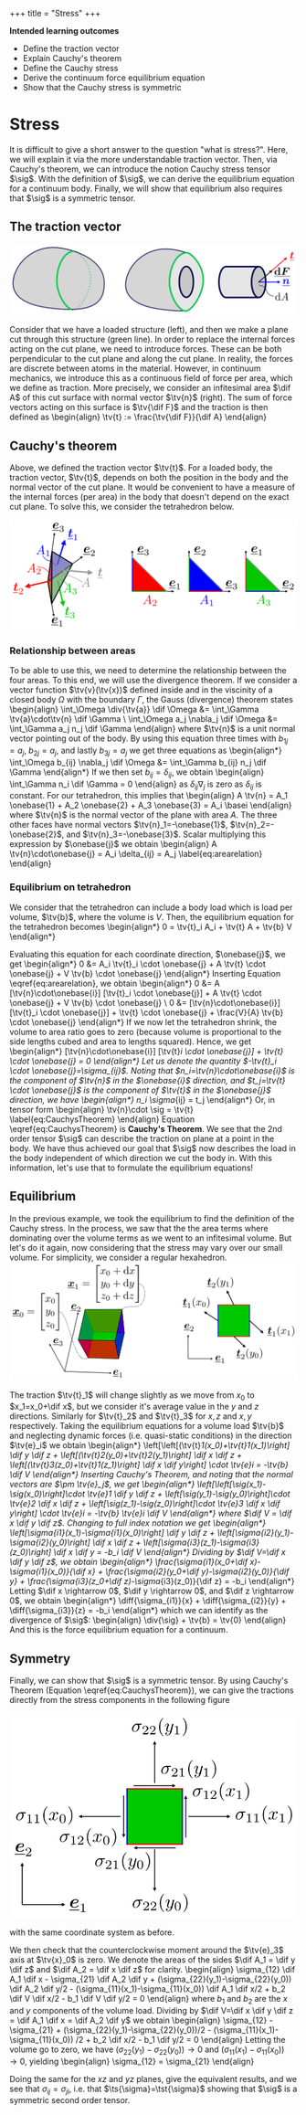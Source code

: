 +++
 title = "Stress"
+++

**Intended learning outcomes**
* Define the traction vector
* Explain Cauchy's theorem
* Define the Cauchy stress
* Derive the continuum force equilibrium equation
* Show that the Cauchy stress is symmetric

# Stress
It is difficult to give a short answer to the question "what is stress?". Here, we will explain it via the more understandable traction vector. Then, via Cauchy's theorem, we can introduce the notion Cauchy stress tensor $\sig$. With the definition of $\sig$, we can derive the equilibrium equation for a continuum body. Finally, we will show that equilibrium also requires that $\sig$ is a symmetric tensor. 

## The traction vector
![](/assets/traction.svg)

Consider that we have a loaded structure (left), and then we make a plane cut through this structure (green line). In order to replace the internal forces acting on the cut plane, we need to introduce forces. These can be both perpendicular to the cut plane and along the cut plane. In reality, the forces are discrete between atoms in the material. However, in continuum mechanics, we introduce this as a continuous field of force per area, which we define as traction. More precisely, we consider an infitesimal area $\dif A$ of this cut surface with normal vector $\tv{n}$ (right). The sum of force vectors acting on this surface is $\tv{\dif F}$ and the traction is then defined as
\begin{align}
\tv{t} := \frac{\tv{\dif F}}{\dif A}
\end{align}



## Cauchy's theorem
Above, we defined the traction vector $\tv{t}$. For a loaded body, the traction vector, $\tv{t}$, depends on both the position in the body and the normal vector of the cut plane. It would be convenient to have a measure of the internal forces (per area) in the body that doesn't depend on the exact cut plane. To solve this, we consider the tetrahedron below. 

![](/assets/StressTetrahedron.svg)

### Relationship between areas
To be able to use this, we need to determine the relationship between the four areas. To this end, we will use the divergence theorem. If we consider a vector function $\tv{v}(\tv{x})$ defined inside and in the viscinity of a closed body $\Omega$ with the boundary $\Gamma$, the Gauss (divergence) theorem states
\begin{align}
\int_\Omega \div{\tv{a}} \dif \Omega &= \int_\Gamma \tv{a}\cdot\tv{n} \dif \Gamma \\
\int_\Omega a_j \nabla_j \dif \Omega &= \int_\Gamma a_j n_j \dif \Gamma
\end{align}
where $\tv{n}$ is a unit normal vector pointing out of the body. By using this equation three times with $b_{1j}=a_j$, $b_{2j}=a_j$, and lastly $b_{3j}=a_j$ we get three equations as
\begin{align*}
\int_\Omega b_{ij} \nabla_j \dif \Omega &= \int_\Gamma b_{ij} n_j \dif \Gamma
\end{align*}
If we then set $b_{ij}=\delta_{ij}$, we obtain
\begin{align}
\int_\Gamma n_i \dif \Gamma = 0
\end{align}
as $\delta_{ij} \nabla_j$ is zero as $\delta_{ij}$ is constant. 
For our tetrahedron, this implies that
\begin{align}
A \tv{n} = A_1 \onebase{1} + A_2 \onebase{2} + A_3 \onebase{3} = A_i \basei
\end{align}
where $\tv{n}$ is the normal vector of the plane with area $A$. The three other faces have normal vectors $\tv{n}_1=-\onebase{1}$, $\tv{n}_2=-\onebase{2}$, and $\tv{n}_3=-\onebase{3}$. Scalar multiplying this expression by $\onebase{j}$ we obtain 
\begin{align}
A \tv{n}\cdot\onebase{j} = A_i \delta_{ij} = A_j \label{eq:arearelation}
\end{align}

### Equilibrium on tetrahedron
We consider that the tetrahedron can include a body load which is load per volume, $\tv{b}$, where the volume is $V$. Then, the equilibrium equation for the tetrahedron becomes
\begin{align*}
0 = \tv{t}_i A_i + \tv{t} A + \tv{b} V
\end{align*}

Evaluating this equation for each coordinate direction, $\onebase{j}$, we get
\begin{align*}
0 &= A_i \tv{t}_i \cdot \onebase{j} + A \tv{t} \cdot \onebase{j} + V \tv{b} \cdot \onebase{j}
\end{align*}
Inserting Equation \eqref{eq:arearelation}, we obtain
\begin{align*}
0 &= A [\tv{n}\cdot\onebase{i}] [\tv{t}_i \cdot \onebase{j}] + A \tv{t} \cdot \onebase{j} + V \tv{b} \cdot \onebase{j} \\
0 &= [\tv{n}\cdot\onebase{i}] [\tv{t}_i \cdot \onebase{j}] + \tv{t} \cdot \onebase{j} + \frac{V}{A} \tv{b} \cdot \onebase{j}
\end{align*}
If we now let the tetrahedron shrink, the volume to area ratio goes to zero (because volume is proportional to the side lengths cubed and area to lengths squared). Hence, we get
\begin{align*}
[\tv{n}\cdot\onebase{i}] [\tv{t}_i \cdot \onebase{j}] + \tv{t} \cdot \onebase{j} = 0
\end{align*}
Let us denote the quantity $-\tv{t}_i \cdot \onebase{j}=\sigma_{ij}$. Noting that $n_i=\tv{n}\cdot\onebase{i}$ is the component of $\tv{n}$ in the $\onebase{i}$ direction, and $t_j=\tv{t} \cdot \onebase{j}$ is the component of $\tv{t}$ in the $\onebase{j}$ direction, we have 
\begin{align*}
n_i \sigma_{ij} = t_j
\end{align*}
Or, in tensor form
\begin{align}
\tv{n}\cdot \sig = \tv{t} \label{eq:CauchysTheorem}
\end{align}
Equation \eqref{eq:CauchysTheorem} is **Cauchy's Theorem**. We see that the 2nd order tensor $\sig$ can describe the traction on plane at a point in the body. We have thus achieved our goal that $\sig$ now describes the load in the body independent of which direction we cut the body in. With this information, let's use that to formulate the equilibrium equations!

## Equilibrium
In the previous example, we took the equilibrium to find the definition of the Cauchy stress. In the process, we saw that the the area terms where dominating over the volume terms as we went to an infitesimal volume. But let's do it again, now considering that the stress may vary over our small volume. For simplicity, we consider a regular hexahedron.
![](/assets/StressCube.svg)

The traction $\tv{t}_1$ will change slightly as we move from $x_0$ to $x_1=x_0+\dif x$, but we consider it's average value in the $y$ and $z$ directions. Similarly for $\tv{t}_2$ and $\tv{t}_3$ for $x,z$ and $x,y$ respectively. Taking the equilibrium equations for a volume load $\tv{b}$ and neglecting dynamic forces (i.e. quasi-static conditions) in the direction $\tv{e}_i$ we obtain
\begin{align*}
\left[\left[(\tv{t}_1(x_0)+\tv{t}_1(x_1)\right] \dif y \dif z + \left[(\tv{t}_2(y_0)+\tv{t}_2(y_1)\right] \dif x \dif z + \left[(\tv{t}_3(z_0)+\tv{t}_1(z_1)\right] \dif x \dif y\right] \cdot \tv{e}_i = -\tv{b} \dif V
\end{align*}
Inserting Cauchy's Theorem, and noting that the normal vectors are $\pm \tv{e}_j$, we get
\begin{align*}
\left[\left[\sig(x_1)-\sig(x_0)\right]\cdot \tv{e}_1 \dif y \dif z + \left[\sig(y_1)-\sig(y_0)\right]\cdot \tv{e}_2 \dif x \dif z + \left[\sig(z_1)-\sig(z_0)\right]\cdot \tv{e}_3 \dif x \dif y\right] \cdot \tv{e}_i = -\tv{b} \tv{e}_i \dif V
\end{align*}
where $\dif V = \dif x \dif y \dif z$. Changing to full index notation we get
\begin{align*}
\left[\sigma_{i1}(x_1)-\sigma_{i1}(x_0)\right] \dif y \dif z + \left[\sigma_{i2}(y_1)-\sigma_{i2}(y_0)\right] \dif x \dif z + \left[\sigma_{i3}(z_1)-\sigma_{i3}(z_0)\right] \dif x \dif y = -b_i \dif V
\end{align*}
Dividing by $\dif V=\dif x \dif y \dif z$, we obtain
\begin{align*}
\frac{\sigma_{i1}(x_0+\dif x)-\sigma_{i1}(x_0)}{\dif x} + \frac{\sigma_{i2}(y_0+\dif y)-\sigma_{i2}(y_0)}{\dif y} + \frac{\sigma_{i3}(z_0+\dif z)-\sigma_{i3}(z_0)}{\dif z} = -b_i
\end{align*}
Letting $\dif x \rightarrow 0$, $\dif y \rightarrow 0$, and $\dif z \rightarrow 0$, we obtain
\begin{align*}
\diff{\sigma_{i1}}{x} + \diff{\sigma_{i2}}{y} + \diff{\sigma_{i3}}{z} = -b_i
\end{align*}
which we can identify as the divergence of $\sig$:
\begin{align}
\div{\sig} + \tv{b} = \tv{0}
\end{align}
And this is the force equilibrium equation for a continuum. 

## Symmetry
Finally, we can show that $\sig$ is a symmetric tensor. By using Cauchy's Theorem (Equation \eqref{eq:CauchysTheorem}), we can give the tractions directly from the stress components in the following figure

![](/assets/StressSquare.svg)

with the same coordinate system as before. 

We then check that the counterclockwise moment around the $\tv{e}_3$ axis at $\tv{x}_0$ is zero. We denote the areas of the sides $\dif A_1 = \dif y \dif z$ and $\dif A_2 = \dif x \dif z$ for clarity.
\begin{align}
\sigma_{12} \dif A_1 \dif x  - \sigma_{21} \dif A_2 \dif y + (\sigma_{22}(y_1)-\sigma_{22}(y_0)) \dif A_2 \dif y/2 - (\sigma_{11}(x_1)-\sigma_{11}(x_0)) \dif A_1 \dif x/2 + b_2 \dif V \dif x/2 - b_1 \dif V \dif y/2 = 0
\end{align}
where $b_1$ and $b_2$ are the $x$ and $y$ components of the volume load. Dividing by $\dif V=\dif x \dif y \dif z = \dif A_1 \dif x = \dif A_2 \dif y$ we obtain
\begin{align}
\sigma_{12} - \sigma_{21} + (\sigma_{22}(y_1)-\sigma_{22}(y_0))/2 - (\sigma_{11}(x_1)-\sigma_{11}(x_0)) /2 + b_2 \dif x/2 - b_1 \dif y/2 = 0
\end{align}
Letting the volume go to zero, we have $(\sigma_{22}(y_1)-\sigma_{22}(y_0))\rightarrow 0$ and $(\sigma_{11}(x_1)-\sigma_{11}(x_0))\rightarrow 0$, yielding
\begin{align}
\sigma_{12} = \sigma_{21}
\end{align}

Doing the same for the $xz$ and $yz$ planes, give the equivalent results, and we see that $\sigma_{ij}=\sigma_{ji}$, i.e. that $\ts{\sigma}=\tst{\sigma}$ showing that $\sig$ is a symmetric second order tensor. 
